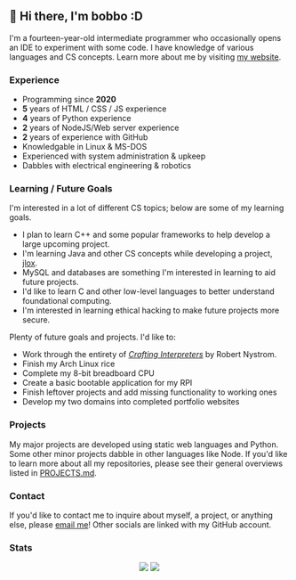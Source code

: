 ## 👋 Hi there, I'm bobbo :D

I'm a fourteen-year-old intermediate programmer who occasionally opens an IDE to experiment with some code. I have knowledge of various languages and CS concepts. Learn more about me by visiting [my website](https://bobboe.live).

### Experience

* Programming since **2020**
* **5** years of HTML / CSS / JS experience
* **4** years of Python experience
* **2** years of NodeJS/Web server experience
* **2** years of experience with GitHub
* Knowledgable in Linux & MS-DOS
* Experienced with system administration & upkeep
* Dabbles with electrical engineering & robotics

### Learning / Future Goals

I'm interested in a lot of different CS topics; below are some of my learning goals.

* I plan to learn C++ and some popular frameworks to help develop a large upcoming project.
* I'm learning Java and other CS concepts while developing a project, [jlox](https://github.com/bqbbo/jlox-interpreter).
* MySQL and databases are something I'm interested in learning to aid future projects.
* I'd like to learn C and other low-level languages to better understand foundational computing.
* I'm interested in learning ethical hacking to make future projects more secure.

Plenty of future goals and projects. I'd like to:

* Work through the entirety of *[Crafting Interpreters](https://craftinginterpreters.com)* by Robert Nystrom.
* Finish my Arch Linux rice
* Complete my 8-bit breadboard CPU
* Create a basic bootable application for my RPI
* Finish leftover projects and add missing functionality to working ones
* Develop my two domains into completed portfolio websites

### Projects

My major projects are developed using static web languages and Python. Some other minor projects dabble in other languages like Node. If you'd like to learn more about all my repositories, please see their general overviews listed in [PROJECTS.md](https://github.com/bqbbo/bqbbo/blob/main/PROJECTS.md).

### Contact

If you'd like to contact me to inquire about myself, a project, or anything else, please [email me](mailto:bobbye23899@gmail.com)! Other socials are linked with my GitHub account.

### Stats
<p align="center"> <img src="https://github-readme-stats.vercel.app/api?username=bqbbo&show_icons=true&theme=merko" /> <img src="https://github-readme-stats.vercel.app/api/top-langs/?username=bqbbo&theme=merko&layout=compact" /> </p>
